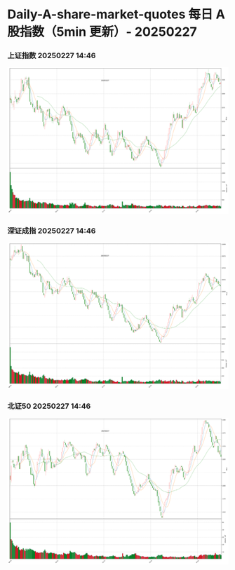 
# Daily-A-share-market-quotes 每日 A 股指数（5min 更新）- 20250227

### 上证指数 20250227 14:46
![](./fig/2025/2/20250227-sh000001.png)

### 深证成指 20250227 14:46
![](./fig/2025/2/20250227-sz399001.png)

### 北证50 20250227 14:46
![](./fig/2025/2/20250227-bj899050.png)
